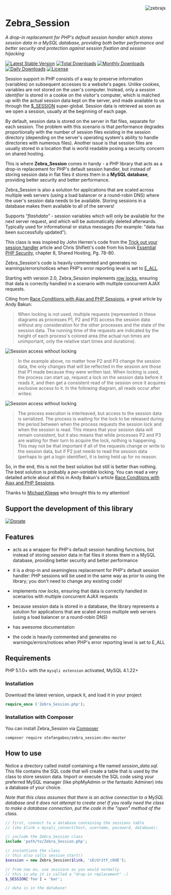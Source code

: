 <img src="https://github.com/stefangabos/zebrajs/blob/master/docs/images/logo.png" alt="zebrajs" align="right">

# Zebra_Session

*A drop-in replacement for PHP's default session handler which stores session data in a MySQL database, providing both better performance and better security and protection against session fixation and session hijacking*

[![Latest Stable Version](https://poser.pugx.org/stefangabos/zebra_session/v/stable)](https://packagist.org/packages/stefangabos/zebra_session) [![Total Downloads](https://poser.pugx.org/stefangabos/zebra_session/downloads)](https://packagist.org/packages/stefangabos/zebra_session) [![Monthly Downloads](https://poser.pugx.org/stefangabos/zebra_session/d/monthly)](https://packagist.org/packages/stefangabos/zebra_session) [![Daily Downloads](https://poser.pugx.org/stefangabos/zebra_session/d/daily)](https://packagist.org/packages/stefangabos/zebra_session) [![License](https://poser.pugx.org/stefangabos/zebra_session/license)](https://packagist.org/packages/stefangabos/zebra_session)

Session support in PHP consists of a way to preserve information (variables) on subsequent accesses to a website's pages. Unlike cookies, variables are not stored on the user's computer. Instead, only a *session identifier* is stored in a cookie on the visitor's computer, which is matched up with the actual session data kept on the server, and made available to us through the [$_SESSION](http://www.php.net/manual/en/reserved.variables.session.php) super-global. Session data is retrieved as soon as we open a session, usually at the beginning of each page.

By default, session data is stored on the server in flat files, separate for each session. The problem with this scenario is that performance degrades proportionally with the number of session files existing in the session directory (depending on the server's operating system's ability to handle directories with numerous files). Another issue is that session files are usually stored in a location that is world readable posing a security concern on shared hosting.

This is where **Zebra_Session** comes in handy - a PHP library that acts as a drop-in replacement for PHP's default session handler, but instead of storing session data in flat files it stores them in a **MySQL database**, providing better security and better performance.

Zebra_Session is also a solution for applications that are scaled across multiple web servers (using a load balancer or a round-robin DNS) where the user's session data needs to be available. Storing sessions in a database makes them available to all of the servers!

Supports *"flashdata"* - session variables which will only be available for the next server request, and which will be automatically deleted afterwards. Typically used for informational or status messages (for example: "data has been successfully updated").

This class is was inspired by John Herren's code from the [Trick out your session handler](http://devzone.zend.com/413/trick-out-your-session-handler/) article and Chris Shiflett's code from his book [Essential PHP Security](http://phpsecurity.org/code/ch08-2), chapter 8, Shared Hosting, Pg. 78-80.

Zebra_Session's code is heavily commented and generates no warnings/errors/notices when PHP's error reporting level is set to [E_ALL](http://www.php.net/manual/en/function.error-reporting.php).

Starting with version 2.0, Zebra_Session implements [row locks](http://dev.mysql.com/doc/refman/5.0/en/miscellaneous-functions.html#function_get-lock), ensuring that data is correctly handled in a scenario with multiple concurrent AJAX requests.

Citing from [Race Conditions with Ajax and PHP Sessions](http://thwartedefforts.org/2006/11/11/race-conditions-with-ajax-and-php-sessions/), a great article by Andy Bakun:

> When locking is not used, multiple requests (represented in these diagrams as processes P1, P2 and P3) access the session data without any consideration for the other processes and the state of the session data. The running time of the requests are indicated by the height of each process's colored area (the actual run times are unimportant, only the relative start times and durations).

![Session access without locking](http://stefangabos.ro/wp-content/uploads/2011/04/session-access-without-locking.png)

> In the example above, no matter how P2 and P3 change the session data, the only changes that will be reflected in the session are those that P1 made because they were written last. When locking is used, the process can start up, request a lock on the session data before it reads it, and then get a consistent read of the session once it acquires exclusive access to it. In the following diagram, all reads occur after writes:

![Session access without locking](http://stefangabos.ro/wp-content/uploads/2011/04/session-access-with-locking.png)

> The process execution is interleaved, but access to the session data is serialized. The process is waiting for the lock to be released during the period between when the process requests the session lock and when the session is read. This means that your session data will remain consistent, but it also means that while processes P2 and P3 are waiting for their turn to acquire the lock, nothing is happening. This may not be that important if all of the requests change or write to the session data, but if P2 just needs to read the session data (perhaps to get a login identifier), it is being held up for no reason.

So, in the end, this is not the best solution but still is better than nothing. The best solution is probably a *per-variable* locking. You can read a very detailed article about all this in Andy Bakun's article [Race Conditions with Ajax and PHP Sessions](http://thwartedefforts.org/2006/11/11/race-conditions-with-ajax-and-php-sessions/).

Thanks to [Michael Kliewe](http://www.phpgangsta.de/) who brought this to my attention!

## Support the development of this library

[![Donate](https://img.shields.io/badge/Be%20kind%20%7C%20Donate%20$3%20with%20-%20PayPal%20-brightgreen.svg)](https://www.paypal.com/cgi-bin/webscr?cmd=_s-xclick&hosted_button_id=8J7UKSA7G6372)

## Features

- acts as a wrapper for PHP's default session handling functions, but instead of storing session data in flat files it stores them in a MySQL database, providing better security and better performance

- it is a drop-in and seamingless replacement for PHP's default session handler: PHP sessions will be used in the same way as prior to using the library; you don't need to change any existing code!

- implements *row locks*, ensuring that data is correctly handled in scenarios with multiple concurrent AJAX requests

- because session data is stored in a database, the library represents a solution for applications that are scaled across multiple web servers (using a load balancer or a round-robin DNS)

- has awesome documentation

- the code is heavily commented and generates no warnings/errors/notices when PHP's error reporting level is set to E_ALL

## Requirements

PHP 5.1.0+ with the `mysqli extension` activated, MySQL 4.1.22+

### Installation

Download the latest version, unpack it, and load it in your project

```php
require_once ('Zebra_Session.php');
```

### Installation with Composer

You can install Zebra_Session via [Composer](https://packagist.org/packages/stefangabos/zebra_session)

```
composer require stefangabos/zebra_session:dev-master
```

## How to use

Notice a directory called *install* containing a file named *session_data.sql*. This file contains the SQL code that will create a table that is used by the class to store session data. Import or execute the SQL code using your preferred MySQL manager (like phpMyAdmin or the fantastic Adminer) into a database of your choice.

*Note that this class assumes that there is an active connection to a MySQL database and it does not attempt to create one! If you really need the class to make a database connection, put the code in the "open" method of the class.*

```php
// first, connect to a database containing the sessions table
// like $link = mysqli_connect(host, username, password, database);

// include the Zebra_Session class
include 'path/to/Zebra_Session.php';

// instantiate the class
// this also calls session_start()
$session = new Zebra_Session($link, 'sEcUr1tY_c0dE');

// from now on, use sessions as you would normally
// this is why it is called a "drop-in replacement" :)
$_SESSION['foo'] = 'bar';

// data is in the database!
```
